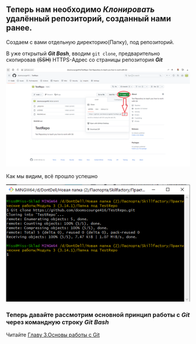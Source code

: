 ## Теперь нам необходимо *Клонировать* удалённый репозиторий, созданный нами ранее.

Создаем с вами отдельную директорию(Папку), под репозиторий.

В уже открытый ***Git Bash***, вводим `` git clone ``, предварительно скопировав ~~(SSH)~~ HTTPS-Адрес со страницы репозитория ***Git***

![](./photos/GitHubSetupHttps.png)

Как мы видим, всё прошло успешно

![](./photos/GitBash1.png)

### Теперь давайте рассмотрим основной принцип работы с ***Git*** через командную строку ***Git Bash***

Читайте [Главу 3.Основы работы с Git](./gitessentials3.md)